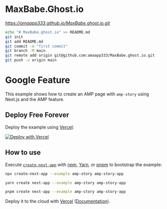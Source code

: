 # MaxBabe.Ghost.io

_https://amaapp333.github.io/MaxBabe.ghost.io.git_

```bash
echo "# MaxBabe.ghost.io" >> README.md
git init
git add README.md
git commit -m "first commit"
git branch -M main
git remote add origin git@github.com:amaapp333/MaxBabe.ghost.io.git
git push -u origin main
```

# Google Feature

This example shows how to create an AMP page with `amp-story` using Next.js and the AMP feature.

## Deploy Free Forever

Deploy the example using [Vercel](https://vercel.com?utm_source=github&utm_medium=readme&utm_campaign=next-example):

[![Deploy with Vercel](https://vercel.com/button)](https://vercel.com/new/git/external?repository-url=https://github.com/vercel/next.js/tree/canary/examples/amp-story&project-name=amp-story&repository-name=amp-story)

## How to use

Execute [`create-next-app`](https://github.com/vercel/next.js/tree/canary/packages/create-next-app) with [npm](https://docs.npmjs.com/cli/init), [Yarn](https://yarnpkg.com/lang/en/docs/cli/create/), or [pnpm](https://pnpm.io) to bootstrap the example:

```bash
npx create-next-app --example amp-story amp-story-app
```

```bash
yarn create next-app --example amp-story amp-story-app
```

```bash
pnpm create next-app --example amp-story amp-story-app
```

Deploy it to the cloud with [Vercel](https://vercel.com/new?utm_source=github&utm_medium=readme&utm_campaign=next-example) ([Documentation](https://nextjs.org/docs/deployment)).


